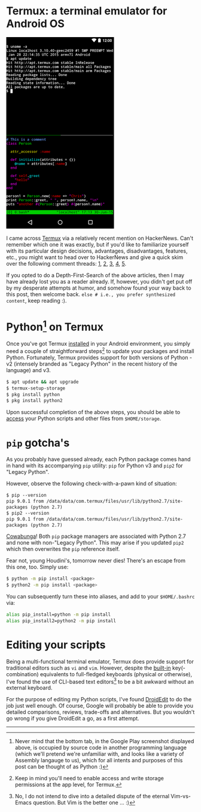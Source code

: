 
# Termux: a terminal emulator for Android OS

![Termux: a terminal emulator for Android OS](/uploads/linux/termux.png "Termux: a terminal emulator for Android OS")

I came across [Termux][termux] via a relatively recent mention on HackerNews. Can't remember which one it was exactly, but if you'd like to familiarize yourself with its particular design decisions,
advantages, disadvantages, features, etc., you might want to head over to HackerNews and give a quick skim over the following comment threads: [1][termux_hn_1], [2][termux_hn_2], [3][termux_hn_3], [4][termux_hn_4], [5][termux_hn_5].

If you opted to do a Depth-First-Search of the above articles, then I may have already lost you as a reader already. If, however, you didn't get put off by my desperate attempts at humor, and somehow found your way back to this post, then welcome back. `else # i.e., you prefer synthesized content`, keep reading :).

# Python[^google_play_screenshot] on Termux
Once you've got Termux [installed][termux_google_play] in your Android environment, you simply need a
couple of straightforward steps[^termux_permissions] to update your packages and install Python. Fortunately, Termux provides support for both versions of Python - v2 (intensely branded as "Legacy Python" in the recent history of the language) and v3.

[^google_play_screenshot]: Never mind that the bottom tab, in the Google Play screenshot displayed above, is occupied by source code in another programming language (which we'll pretend we're unfamiliar with, and looks like a variety of Assembly langauge to us), which for all intents and purposes of this post can be thought of as Python :)

[^termux_permissions]: Keep in mind you'll need to enable access and write storage permissions at
the app level, for Termux.

```bash
$ apt update && apt upgrade
$ termux-setup-storage
$ pkg install python
$ pkg install python2
```

Upon successful completion of the above steps, you should be able to [access][termux_storage] your Python scripts and other files from `$HOME/storage`.

# `pip` gotcha's

As you probably have guessed already, each Python package comes hand in hand with its accompanying `pip` utility: `pip` for Python v3 and `pip2` for "Legacy Python".

However, observe the following check-with-a-pawn kind of situation:
```shell
$ pip --version
pip 9.0.1 from /data/data/com.termux/files/usr/lib/python2.7/site-packages (python 2.7)
$ pip2 --version
pip 9.0.1 from /data/data/com.termux/files/usr/lib/python2.7/site-packages (python 2.7)
```

[Cowabunga][cowabunga]! Both `pip` package managers are associated with Python 2.7 and none with
non-"Legacy Python". This may arise if you updated `pip2` which then overwrites the `pip` reference itself.

Fear not, young Houdini's, tomorrow never dies! There's an escape from this one, too. Simply use:
```bash
$ python -m pip install <package>
$ python2 -m pip install <package>
```

You can subsequently turn these into aliases, and add to your `$HOME/.bashrc` via:
```bash
alias pip_install=python -m pip install
alias pip_install2=python2 -m pip install
```

# Editing your scripts

Being a multi-functional terminal emulator, Termux does provide support for
traditional editors such as `vi` and `vim`. However, despite the [built-in][termux_keyboard]
key(-combination) equivalents to full-fledged keyboards (physical or otherwise), I've found the use
of CLI-based text editors[^vim_vs_emacs] to be a bit awkward without an external keyboard.

[^vim_vs_emacs]: No, I do not intend to dive into a detailed dispute of the eternal
Vim-vs-Emacs question. But Vim is the better one ... :)

For the purpose of editing my Python scripts, I've found [DroidEdit][droid_edit_google_play]
to do the job just well enough. Of course, Google will probably be able to provide you
detailed comparisons, reviews, trade-offs and alternatives. But you wouldn't go wrong if you give DroidEdit a go, as a first attempt.

[termux]: https://termux.com/
[termux_keyboard]: https://termux.com/touch-keyboard.html
[termux_storage]: https://termux.com/storage.html
[termux_google_play]: https://play.google.com/store/apps/details?id=com.termux
[droid_edit_google_play]: https://play.google.com/store/apps/details?id=com.aor.droidedit
[termux_hn_1]: https://news.ycombinator.com/item?id=9905391
[termux_hn_2]: https://news.ycombinator.com/item?id=11572939
[termux_hn_3]: https://news.ycombinator.com/item?id=15529426
[termux_hn_4]: https://news.ycombinator.com/item?id=11570596
[termux_hn_5]: https://news.ycombinator.com/item?id=11459355
[cowabunga]: http://turtlepedia.wikia.com/wiki/Cowabunga_(catchphrase)


---

